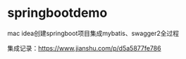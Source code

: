 # springbootdemo
mac idea创建springboot项目集成mybatis、swagger2全过程

集成记录：https://www.jianshu.com/p/d5a5877fe786
